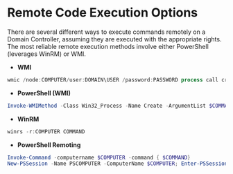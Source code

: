 # Remote Code Execution Options

There are several different ways to execute commands remotely on a Domain Controller, assuming they are executed with the appropriate rights. The most reliable remote execution methods involve either PowerShell (leverages WinRM) or WMI.

- **WMI**
```powershell
wmic /node:COMPUTER/user:DOMAIN\USER /password:PASSWORD process call create “COMMAND“
```
- **PowerShell (WMI)**
```powershell
Invoke-WMIMethod -Class Win32_Process -Name Create -ArgumentList $COMMAND -ComputerName $COMPUTER -Credential $CRED
```
- **WinRM**
```powershell
winrs -r:COMPUTER COMMAND
```
- **PowerShell Remoting**
```powershell
Invoke-Command -computername $COMPUTER -command { $COMMAND}
New-PSSession -Name PSCOMPUTER -ComputerName $COMPUTER; Enter-PSSession -Name PSCOMPUTER
```